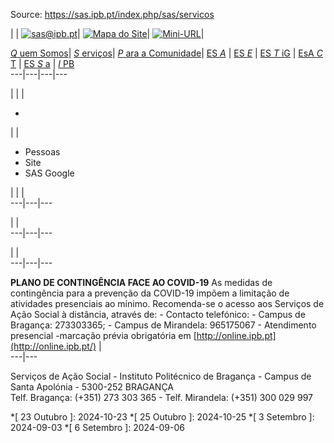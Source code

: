 Source: https://sas.ipb.pt/index.php/sas/servicos

| | [![sas@ipb.pt](/templates/sas-template-servicos/images/mail.png)](mailto:sas@ipb.pt?subject=Portal%20SAS "sas@ipb.pt")| [![Mapa do Site](/templates/sas-template-servicos/images/mapa.png)](/index.php/sas-map "Mapa do Site")| [![Mini-URL](/templates/sas-template-servicos/images/miniurl.png)](javascript:;
 "Mini-URL")|  
  
[_Q_ uem Somos](/index.php/sas/quem-somos "Quem Somos")| [ _S_ erviços](/index.php/sas/servicos "Serviços")| [ _P_ ara a Comunidade](/index.php/sas/para-a-comunidade "Para a Comunidade")| [ES _A_](http://www.esa.ipb.pt "Escola Superior Agrária de Bragança") | [ES _E_](http://www.ese.ipb.pt "Escola Superior de Educação de Bragança") | [ES _T_ iG](http://www.estig.ipb.pt "Escola Superior de Tecnologia e Gestão de Bragança") | [EsA _C_ T](http://www.esact.ipb.pt "Escola Superior de Comunicação, Administração e Turismo de Mirandela") | [ES _S_ a](http://www.essa.ipb.pt "Escola Superior de Saúde de Bragança") | [_I_ PB](http://www.ipb.pt "Instituto Politécnico de Bragança")  
---|---|---|---  
  
  

  

  
  
  
  
  
  
  
  
  
  
  
  
  
  
|   | | 

  *   

| | 

  * Pessoas
  * Site
  * SAS Google

| | |   
---|---|---  
  
| |   
---|---|---  
  
| |   
---|---|---  
  
  
**PLANO DE CONTINGÊNCIA FACE AO COVID-19** As medidas de contingência para a prevenção da COVID-19 impõem a limitação de atividades presenciais ao mínimo. Recomenda-se o acesso aos Serviços de Ação Social à distância, através de: \- Contacto telefónico:               \- Campus de Bragança: 273303365;               \- Campus de Mirandela: 965175067 \- Atendimento presencial              -marcação prévia obrigatória em [http://online.ipb.pt](http://online.ipb.pt/) |   
---|---  
  
Serviços de Ação Social - Instituto Politécnico de Bragança - Campus de Santa
Apolónia - 5300-252 BRAGANÇA  
Telf. Bragança: (+351) 273 303 365 - Telf. Mirandela: (+351) 300 029 997

  *[ 23 Outubro ]: 2024-10-23
  *[ 25 Outubro ]: 2024-10-25
  *[ 3 Setembro ]: 2024-09-03
  *[ 6 Setembro ]: 2024-09-06